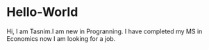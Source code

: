 # Hello-World

Hi, I am Tasnim.I am new in Progranning. I have completed my MS in Economics now I am looking for a job.
